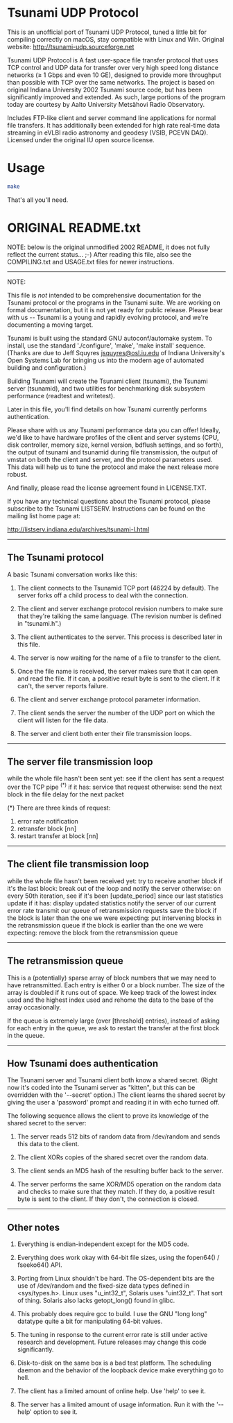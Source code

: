 # Tsunami UDP Protocol

This is an unofficial port of Tsunami UDP Protocol, tuned a little bit for compiling correctly on macOS, stay compatible with Linux and Win. Original website: http://tsunami-udp.sourceforge.net

Tsunami UDP Protocol is A fast user-space file transfer protocol that uses TCP control and UDP data for transfer over very high speed long distance networks (≥ 1 Gbps and even 10 GE), designed to provide more throughput than possible with TCP over the same networks. The project is based on original Indiana University 2002 Tsunami source code, but has been significantly improved and extended. As such, large portions of the program today are courtesy by Aalto University Metsähovi Radio Observatory.

Includes FTP-like client and server command line applications for normal file transfers. It has additionally been extended for high rate real-time data streaming in eVLBI radio astronomy and geodesy (VSIB, PCEVN DAQ). Licensed under the original IU open source license.


# Usage

```sh
make
```
That's all you'll need.

ORIGINAL README.txt
========================================================================

NOTE: below is the original unmodified 2002 README, it does not fully
reflect the current status... ;-) After reading this file, also see
the COMPILING.txt and USAGE.txt files for newer instructions.

------------------------------------------------------------------------

NOTE:

This file is *not* intended to be comprehensive documentation for the
Tsunami protocol or the programs in the Tsunami suite.  We are working
on formal documentation, but it is not yet ready for public release.
Please bear with us -- Tsunami is a young and rapidly evolving
protocol, and we're documenting a moving target.

Tsunami is built using the standard GNU autoconf/automake system.  To
install, use the standard './configure', 'make', 'make install'
sequence.  (Thanks are due to Jeff Squyres <jsquyres@osl.iu.edu>
of Indiana University's Open Systems Lab for bringing us into the
modern age of automated building and configuration.)

Building Tsunami will create the Tsunami client (tsunami), the Tsunami
server (tsunamid), and two utilities for benchmarking disk subsystem
performance (readtest and writetest).

Later in this file, you'll find details on how Tsunami currently
performs authentication.

Please share with us any Tsunami performance data you can offer!
Ideally, we'd like to have hardware profiles of the client and server
systems (CPU, disk controller, memory size, kernel version, bdflush
settings, and so forth), the output of tsunami and tsunamid during
file transmission, the output of vmstat on both the client and server,
and the protocol parameters used.  This data will help us to tune
the protocol and make the next release more robust.

And finally, please read the license agreement found in LICENSE.TXT.

If you have any technical questions about the Tsunami protocol, please
subscribe to the Tsunami LISTSERV.  Instructions can be found on
the mailing list home page at:

  http://listserv.indiana.edu/archives/tsunami-l.html

------------------------------------------------------------------------

The Tsunami protocol
--------------------

A basic Tsunami conversation works like this:

1. The client connects to the Tsunamid TCP port (46224 by default).
    The server forks off a child process to deal with the connection.

2. The client and server exchange protocol revision numbers to make
    sure that they're talking the same language.  (The revision number
    is defined in "tsunami.h".)

3. The client authenticates to the server.  This process is described
    later in this file.

4. The server is now waiting for the name of a file to transfer to
    the client.

5. Once the file name is received, the server makes sure that it
    can open and read the file.  If it can, a positive result byte
    is sent to the client.  If it can't, the server reports failure.

6. The client and server exchange protocol parameter information.

7. The client sends the server the number of the UDP port on which
    the client will listen for the file data.

8. The server and client both enter their file transmission loops.

------------------------------------------------------------------------

The server file transmission loop
---------------------------------

while the whole file hasn't been sent yet:
    see if the client has sent a request over the TCP pipe <sup>(*)</sup>
    if it has:
        service that request
    otherwise:
	send the next block in the file
    delay for the next packet

(\*) There are three kinds of request:
1. error rate notification
2. retransfer block [nn]
3. restart transfer at block [nn]

------------------------------------------------------------------------

The client file transmission loop
---------------------------------

while the whole file hasn't been received yet:
    try to receive another block
    if it's the last block:
        break out of the loop and notify the server
    otherwise:
        on every 50th iteration, see if it's been [update_period] since
          our last statistics update
        if it has:
            display updated statistics
            notify the server of our current error rate
            transmit our queue of retransmission requests
        save the block
        if the block is later than the one we were expecting:
	    put intervening blocks in the retransmission queue
        if the block is earlier than the one we were expecting:
            remove the block from the retransmission queue

------------------------------------------------------------------------

The retransmission queue
------------------------

This is a (potentially) sparse array of block numbers that we may need
to have retransmitted.  Each entry is either 0 or a block number.  The
size of the array is doubled if it runs out of space.  We keep track
of the lowest index used and the highest index used and rehome the
data to the base of the array occasionally.

If the queue is extremely large (over [threshold] entries), instead of
asking for each entry in the queue, we ask to restart the transfer at
the first block in the queue.

------------------------------------------------------------------------

How Tsunami does authentication
-------------------------------

The Tsunami server and Tsunami client both know a shared secret.
(Right now it's coded into the Tsunami server as "kitten", but this
can be overridden with the '--secret' option.)  The client learns the
shared secret by giving the user a 'password' prompt and reading it in
with echo turned off.

The following sequence allows the client to prove its knowledge of the
shared secret to the server:

1. The server reads 512 bits of random data from /dev/random and
    sends this data to the client.

2. The client XORs copies of the shared secret over the random data.

3. The client sends an MD5 hash of the resulting buffer back to the
    server.

4. The server performs the same XOR/MD5 operation on the random data
    and checks to make sure that they match.  If they do, a positive
    result byte is sent to the client.  If they don't, the connection
    is closed.

------------------------------------------------------------------------

Other notes
-----------

1. Everything is endian-independent except for the MD5 code.

2. Everything does work okay with 64-bit file sizes, using the
    fopen64() / fseeko64() API.

3. Porting from Linux shouldn't be hard.  The OS-dependent bits are
    the use of /dev/random and the fixed-size data types defined in
    <sys/types.h>.  Linux uses "u_int32_t", Solaris uses "uint32_t".
    That sort of thing.  Solaris also lacks getopt_long() found in
    glibc.

4. This probably does require gcc to build.  I use the GNU "long long"
    datatype quite a bit for manipulating 64-bit values.

5. The tuning in response to the current error rate is still under
    active research and development.  Future releases may change this
    code significantly.

6. Disk-to-disk on the same box is a bad test platform.  The
    scheduling daemon and the behavior of the loopback device make
    everything go to hell.

7. The client has a limited amount of online help.  Use 'help' to
    see it.

8. The server has a limited amount of usage information.  Run it
    with the '--help' option to see it.
